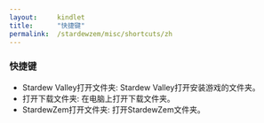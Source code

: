 ```yaml
---
layout:     kindlet
title:      "快捷键"
permalink:  /stardewzem/misc/shortcuts/zh
---
```


### **快捷键**

* Stardew Valley打开文件夹: Stardew Valley打开安装游戏的文件夹。
* 打开下载文件夹: 在电脑上打开下载文件夹。
* StardewZem打开文件夹: 打开StardewZem文件夹。

<br/>
<br/>
